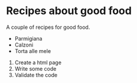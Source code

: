 # Recipes about good food

A couple of recipes for good food.

- Parmigiana
- Calzoni
- Torta alle mele

1. Create a html page 
2. Write some code
3. Validate the code
